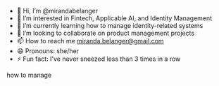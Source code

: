 - 👋 Hi, I’m @mirandabelanger
- 👀 I’m interested in Fintech, Applicable AI, and Identity Management
- 🌱 I’m currently learning how to manage identity-related systems
- 💞️ I’m looking to collaborate on product management projects
- 📫 How to reach me miranda.belanger@gmail.com
- 😄 Pronouns: she/her
- ⚡ Fun fact: I've never sneezed less than 3 times in a row

<!---
mirandabelanger/mirandabelanger is a ✨ special ✨ repository because its `README.md` (this file) appears on your GitHub profile.
You can click the Preview link to take a look at your changes.
--->
how to manage 
